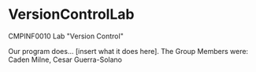 # VersionControlLab
CMPINF0010 Lab "Version Control"

Our program does... [insert what it does here]. The Group Members were: Caden Milne, Cesar Guerra-Solano
